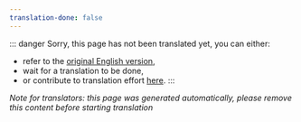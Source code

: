 ```yaml
---
translation-done: false
---
```

::: danger
Sorry, this page has not been translated yet, you can either:
- refer to the [original English version](<..\..\support\new-support.md>),
- wait for a translation to be done,
- or contribute to translation effort [here](https://github.com/bsmg/wiki).
:::

_Note for translators: this page was generated automatically, please remove this content before starting translation_
